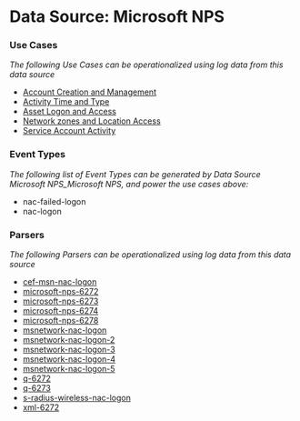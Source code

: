 Data Source: Microsoft NPS
==========================

### Use Cases

_The following Use Cases can be operationalized using log data from this data source_

* [Account Creation and Management](usecase_account_creation_and_management.md)
* [Activity Time  and Type](usecase_activity_time__and_type.md)
* [Asset Logon and Access](usecase_asset_logon_and_access.md)
* [Network zones and Location Access](usecase_network_zones_and_location_access.md)
* [Service Account Activity](usecase_service_account_activity.md)


### Event Types

_The following list of Event Types can be generated by Data Source Microsoft NPS_Microsoft NPS, and power the use cases above:_

- nac-failed-logon
- nac-logon


### Parsers

_The following Parsers can be operationalized using log data from this data source_

* [cef-msn-nac-logon](parserContent_cef-msn-nac-logon.md)
* [microsoft-nps-6272](parserContent_microsoft-nps-6272.md)
* [microsoft-nps-6273](parserContent_microsoft-nps-6273.md)
* [microsoft-nps-6274](parserContent_microsoft-nps-6274.md)
* [microsoft-nps-6278](parserContent_microsoft-nps-6278.md)
* [msnetwork-nac-logon](parserContent_msnetwork-nac-logon.md)
* [msnetwork-nac-logon-2](parserContent_msnetwork-nac-logon-2.md)
* [msnetwork-nac-logon-3](parserContent_msnetwork-nac-logon-3.md)
* [msnetwork-nac-logon-4](parserContent_msnetwork-nac-logon-4.md)
* [msnetwork-nac-logon-5](parserContent_msnetwork-nac-logon-5.md)
* [q-6272](parserContent_q-6272.md)
* [q-6273](parserContent_q-6273.md)
* [s-radius-wireless-nac-logon](parserContent_s-radius-wireless-nac-logon.md)
* [xml-6272](parserContent_xml-6272.md)
